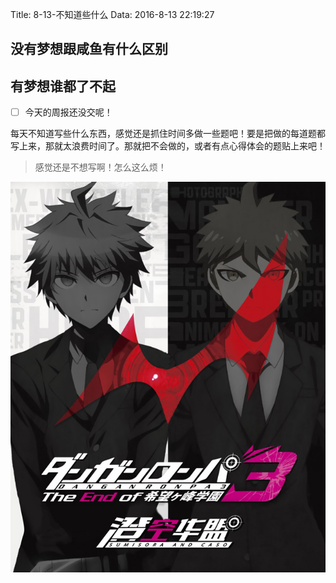 Title: 8-13-不知道些什么
Data: 2016-8-13 22:19:27

## 没有梦想跟咸鱼有什么区别
## 有梦想谁都了不起

- [ ] 今天的周报还没交呢！

每天不知道写些什么东西，感觉还是抓住时间多做一些题吧！要是把做的每道题都写上来，那就太浪费时间了。那就把不会做的，或者有点心得体会的题贴上来吧！

> 感觉还是不想写啊！怎么这么烦！

![](https://raw.githubusercontent.com/y119777/pelican_blog/master/images/8-13.jpg)
